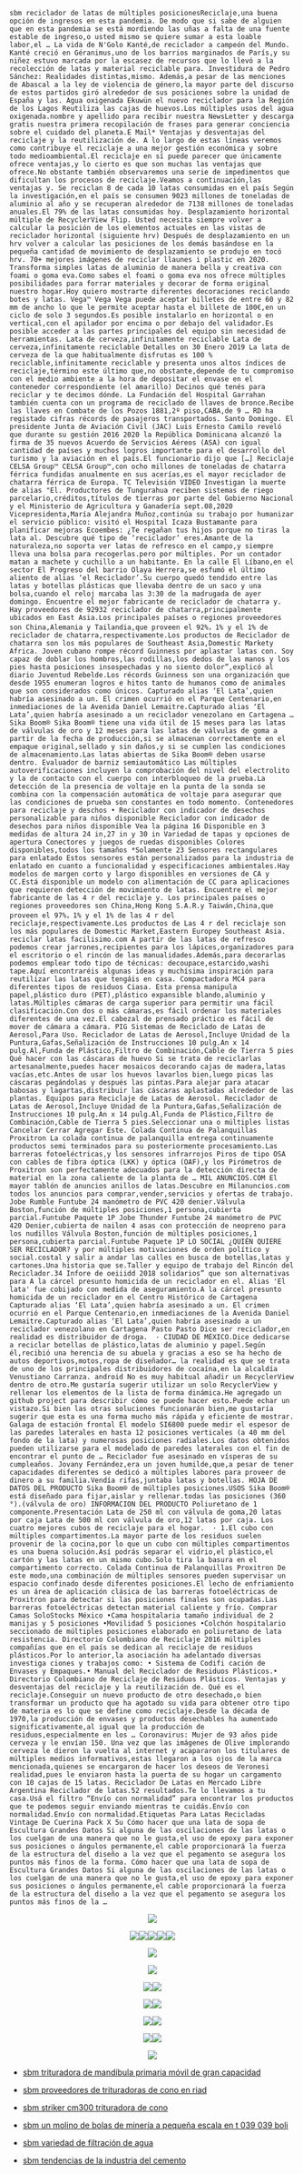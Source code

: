 
```
sbm reciclador de latas de múltiples posicionesReciclaje,una buena opción de ingresos en esta pandemia. De modo que si sabe de alguien que en esta pandemia se está mordiendo las uñas a falta de una fuente estable de ingreso,o usted mismo se quiere sumar a esta loable labor,el … La vida de N'Golo Kanté,de reciclador a campeón del Mundo. Kanté creció en Géranimus,uno de los barrios marginados de París,y su niñez estuvo marcada por la escasez de recursos que lo llevó a la recolección de latas y material reciclable para. Investidura de Pedro Sánchez: Realidades distintas,mismo. Además,a pesar de las menciones de Abascal a la ley de violencia de género,la mayor parte del discurso de estos partidos giró alrededor de sus posiciones sobre la unidad de España y las. Agua oxigenada Ekuwün el nuevo reciclador para la Región de los Lagos Reutiliza las cajas de huevos.Los múltiples usos del agua oxigenada.nombre y apellido para recibir nuestra NewsLetter y descarga gratis nuestra primera recopilación de frases para generar conciencia sobre el cuidado del planeta.E Mail* Ventajas y desventajas del reciclaje y la reutilización de. A lo largo de estas líneas veremos como contribuye el reciclaje a una mejor gestión económica y sobre todo medioambiental.El reciclaje en sí puede parecer que únicamente ofrece ventajas,y lo cierto es que son muchas las ventajas que ofrece.No obstante también observaremos una serie de impedimentos que dificultan los procesos de reciclaje.Veamos a continuación,las ventajas y. Se reciclan 8 de cada 10 latas consumidas en el país Según la investigación,en el país se consumen 9023 millones de toneladas de aluminio al año y se recuperan alrededor de 7138 millones de toneladas anuales.El 79% de las latas consumidas hoy. Desplazamiento horizontal múltiple de RecyclerView Flip. Usted necesita siempre volver a calcular la posición de los elementos actuales en las vistas de reciclador horizontal (siguiente hrv) Después de desplazamiento en un hrv volver a calcular las posiciones de los demás basándose en la pequeña cantidad de movimiento de desplazamiento se produjo en tocó hrv. 70+ mejores imágenes de reciclar llaunes i plastic en 2020. Transforma simples latas de aluminio de manera bella y creativa con foami o goma eva.Como sabes el foami o goma eva nos ofrece múltiples posibilidades para forrar materiales y decorar de forma original nuestro hogar.Hoy quiero mostrarte diferentes decoraciones reciclando botes y latas. Vega™ Vega Vega puede aceptar billetes de entre 60 y 82 mm de ancho lo que le permite aceptar hasta el billete de 100€,en un ciclo de solo 3 segundos.Es posible instalarlo en horizontal o en vertical,con el apilador por encima o por debajo del validador.Es posible acceder a las partes principales del equipo sin necesidad de herramientas. Lata de cerveza,infinitamente reciclable Lata de cerveza,infinitamente reciclable Detalles on 30 Enero 2019 La lata de cerveza de la que habitualmente disfrutas es 100 % reciclable,infinitamente reciclable y presenta unos altos índices de reciclaje,término este último que,no obstante,depende de tu compromiso con el medio ambiente a la hora de depositar el envase en el contenedor correspondiente (el amarillo) Decinos qué tenés para reciclar y te decimos dónde. La Fundación del Hospital Garrahan también cuenta con un programa de reciclado de llaves de bronce.Recibe las llaves en Combate de los Pozos 1881,2º piso,CABA,de 9 … RD ha registado cifras récords de pasajeros transportados. Santo Domingo. El presidente Junta de Aviación Civil (JAC) Luis Ernesto Camilo reveló que durante su gestión 2016 2020 la República Dominicana alcanzó la firma de 35 nuevos Acuerdo de Servicios Aéreos (ASA) con igual cantidad de países y muchos logros importante para el desarrollo del turismo y la aviación en el país.El funcionario dijo que […] Reciclaje CELSA Group™ CELSA Group™,con ocho millones de toneladas de chatarra férrica fundidas anualmente en sus acerías,es el mayor reciclador de chatarra férrica de Europa. TC Televisión VIDEO Investigan la muerte de alias "El. Productores de Tungurahua reciben sistemas de riego parcelario,créditos,títulos de tierras por parte del Gobierno Nacional y el Ministerio de Agricultura y Ganadería sept.08,2020 Vicepresidenta,María Alejandra Muñoz,continúa su trabajo por humanizar el servicio público: visitó el Hospital Icaza Bustamante para planificar mejoras Ecoembes: ¿Te regañan tus hijos porque no tiras la lata al. Descubre qué tipo de ‘reciclador’ eres.Amante de la naturaleza,no soporta ver latas de refresco en el campo,y siempre lleva una bolsa para recogerlas.pero por múltiples. Por un contador matan a machete y cuchillo a un habitante. En la calle El Líbano,en el sector El Progreso del barrio Olaya Herrera,se esfumó el último aliento de alias ‘el Reciclador’.Su cuerpo quedó tendido entre las latas y botellas plásticas que llevaba dentro de un saco y una bolsa,cuando el reloj marcaba las 3:30 de la madrugada de ayer domingo. Encuentre el mejor fabricante de reciclador de chatarra y. Hay proveedores de 92932 reciclador de chatarra,principalmente ubicados en East Asia.Los principales países o regiones proveedores son China,Alemania y Tailandia,que proveen el 92%，1% y el 1% de reciclador de chatarra,respectivamente.Los productos de Reciclador de chatarra son los más populares de Southeast Asia,Domestic Markety Africa. Joven cubano rompe récord Guinness por aplastar latas con. Soy capaz de doblar los hombros,las rodillas,los dedos de las manos y los pies hasta posiciones insospechadas y no siento dolor”,explicó al diario Juventud Rebelde.Los récords Guinness son una organización que desde 1955 enumeran logros e hitos tanto de humanos como de animales que son considerados como únicos. Capturado alias ‘El Lata’,quien habría asesinado a un. El crimen ocurrió en el Parque Centenario,en inmediaciones de la Avenida Daniel Lemaitre.Capturado alias ‘El Lata’,quien habría asesinado a un reciclador venezolano en Cartagena … Sika Boom® Sika Boom® tiene una vida útil de 15 meses para las latas de válvulas de oro y 12 meses para las latas de válvulas de goma a partir de la fecha de producción,si se almacenan correctamente en el empaque original,sellado y sin daños,y si se cumplen las condiciones de almacenamiento.Las latas abiertas de Sika Boom® deben usarse dentro. Evaluador de barniz semiautomático Las múltiples autoverificaciones incluyen la comprobación del nivel del electrolito y la de contacto con el cuerpo con interbloqueo de la prueba.La detección de la presencia de voltaje en la punta de la sonda se combina con la compensación automática de voltaje para asegurar que las condiciones de prueba son constantes en todo momento. Contenedores para reciclaje y deschos • Reciclador con indicador de desechos personalizable para niños disponible Reciclador con indicador de desechos para niños disponible Vea la página 16 Disponible en 3 medidas de altura 24 in,27 in y 30 in Variedad de tapas y opciones de apertura Conectores y juegos de ruedas disponibles Colores disponibles,todos los tamaños *Solamente 23 Sensores rectangulares para enlatado Estos sensores están personalizados para la industria de enlatado en cuanto a funcionalidad y especificaciones ambientales.Hay modelos de margen corto y largo disponibles en versiones de CA y CC.Está disponible un modelo con alimentación de CC para aplicaciones que requieren detección de movimiento de latas. Encuentre el mejor fabricante de las 4 r del reciclaje y. Los principales países o regiones proveedores son China,Hong Kong S.A.R.y Taiwán,China,que proveen el 97%，1% y el 1% de las 4 r del reciclaje,respectivamente.Los productos de Las 4 r del reciclaje son los más populares de Domestic Market,Eastern Europey Southeast Asia. reciclar latas facilisimo.com A partir de las latas de refresco podemos crear jarrones,recipientes para los lápices,organizadores para el escritorio o el rincón de las manualidades.Además,para decorarlas podemos emplear todo tipo de técnicas: decoupace,estarcido,washi tape.Aquí encontraréis algunas ideas y muchísima inspiración para reutilizar las latas que tengáis en casa. Compactadora MC4 para diferentes tipos de residuos Ciasa. Esta prensa manipula papel,plástico duro (PET),plástico expansible blando,aluminio y latas.Múltiples cámaras de carga superior para permitir una fácil clasificación.Con dos o más cámaras,es fácil ordenar los materiales diferentes de una vez.El cabezal de prensado práctico es fácil de mover de cámara a cámara. PIG Sistemas de Reciclado de Latas de Aerosol,Para Uso. Reciclador de Latas de Aerosol,Incluye Unidad de la Puntura,Gafas,Señalización de Instrucciones 10 pulg.An x 14 pulg.Al,Funda de Plástico,Filtro de Combinación,Cable de Tierra 5 pies Qué hacer con las cáscaras de huevo Si se trata de reciclarlas artesanalmente,puedes hacer mosaicos decorando cajas de madera,latas vací­as,etc.Antes de usar los huevos lavarlos bien,luego picas las cáscaras pegándolas y después las pintas.Para alejar para atacar babosas y lagartas,distribuir las cáscaras aplastadas alrededor de las plantas. Equipos para Reciclaje de Latas de Aerosol. Reciclador de Latas de Aerosol,Incluye Unidad de la Puntura,Gafas,Señalización de Instrucciones 10 pulg.An x 14 pulg.Al,Funda de Plástico,Filtro de Combinación,Cable de Tierra 5 pies.Seleccionar una o múltiples listas Cancelar Cerrar Agregar Este. Colada Continua de Palanquillas Proxitron La colada continua de palanquilla entrega continuamente productos semi terminados para su posteriormente procesamiento.Las barreras fotoeléctricas,y los sensores infrarrojos Piros de tipo OSA con cables de fibra óptica (LKK) y óptica (OAF),y los Pirómetros de Proxitron son perfectamente adecuados para la detección directa de material en la zona caliente de la planta de … MIL ANUNCIOS.COM El mayor tablón de anuncios anillos de latas.Descubre en Milanuncios.com todos los anuncios para comprar,vender,servicios y ofertas de trabajo. Jobe Rumble Funtube 24 manómetro de PVC 420 denier.Válvula Boston,función de múltiples posiciones,1 persona,cubierta parcial.Funtube Paquete 1P Jobe Thunder Funtube 24 manómetro de PVC 420 Denier,cubierta de nailon 4 asas con protección de neopreno para los nudillos Válvula Boston,función de múltiples posiciones,1 persona,cubierta parcial.Funtube Paquete 1P LO SOCIAL ¿QUIÉN QUIERE SER RECICLADOR? y por múltiples motivaciones de orden político y social.costal y salir a andar las calles en busca de botellas,latas y cartones.Una historia que se.Taller y equipo de trabajo del Rincón del Reciclador.34 Infore de oeiiidd 2018 solidarios” que son alternativas para A la cárcel presunto homicida de un reciclador en el. Alias 'El lata' fue cobijado con medida de aseguramiento.A la cárcel presunto homicida de un reciclador en el Centro Histórico de Cartagena Capturado alias ‘El Lata’,quien habría asesinado a un. El crimen ocurrió en el Parque Centenario,en inmediaciones de la Avenida Daniel Lemaitre.Capturado alias ‘El Lata’,quien habría asesinado a un reciclador venezolano en Cartagena Pasto Pasto Dice ser reciclador,en realidad es distribuidor de droga.  · CIUDAD DE MÉXICO.Dice dedicarse a reciclar botellas de plástico,latas de aluminio y papel.Según él,recibió una herencia de su abuela y gracias a eso se ha hecho de autos deportivos,motos,ropa de diseñador… la realidad es que se trata de uno de los principales distribuidores de cocaína,en la alcaldía Venustiano Carranza. android No es muy habitual añadir un RecyclerView dentro de otro.Me gustaría sugerir utilizar un solo RecyclerView y rellenar los elementos de la lista de forma dinámica.He agregado un github project para describir cómo se puede hacer esto.Puede echar un vistazo.Si bien las otras soluciones funcionarán bien,me gustaría sugerir que esta es una forma mucho más rápida y eficiente de mostrar. Galaga de estación frontal El modelo SI6800 puede medir el espesor de las paredes laterales en hasta 12 posiciones verticales (a 40 mm del fondo de la lata) y numerosas posiciones radiales.Los datos obtenidos pueden utilizarse para el modelado de paredes laterales con el fin de encontrar el punto de … Reciclador fue asesinado en vísperas de su cumpleaños. Jovany Fernández,era un joven humilde,que,a pesar de tener capacidades diferentes se dedicó a múltiples labores para proveer de dinero a su familia.Vendía rifas,juntaba latas y botellas. HOJA DE DATOS DEL PRODUCTO Sika Boom® de múltiples posiciones.USOS Sika Boom® está diseñado para fijar,aislar y rellenar.todas las posiciones (360 °).(válvula de oro) INFORMACION DEL PRODUCTO Poliuretano de 1 componente.Presentación Lata de 250 ml con válvula de goma,20 latas por caja Lata de 500 ml con válvula de oro,12 latas por caja. Los cuatro mejores cubos de reciclaje para el hogar.  · 1.El cubo con múltiples compartimentos.La mayor parte de los residuos suelen provenir de la cocina,por lo que un cubo con múltiples compartimentos es una buena solución.Así podrás separar el vidrio,el plástico,el cartón y las latas en un mismo cubo.Solo tira la basura en el compartimento correcto. Colada Continua de Palanquillas Proxitron De este modo,una combinación de múltiples sensores pueden supervisar un espacio confinado desde diferentes posiciones.El lecho de enfriamiento es un área de aplicación clásica de las barreras fotoeléctricas de Proxitron para detectar si las posiciones finales son ocupadas.Las barreras fotoeléctricas detectan material caliente y frío. Comprar Camas SoloStocks México •Cama hospitalaria tamaño individual de 2 manijas y 5 posiciones •Movilidad 5 posiciones •Colchón hospitalario seccionado de múltiples posiciones elaborado en poliuretano de lata resistencia. Directorio Colombiano de Reciclaje 2016 múltiples compañías que en el país se dedican al reciclaje de residuos plásticos.Por lo anterior,la asociación ha adelantado diversas investiga ciones y trabajos como: • Sistema de Codifi cación de Envases y Empaques.• Manual del Reciclador de Residuos Plásticos.• Directorio Colombiano de Reciclaje de Residuos Plásticos. Ventajas y desventajas del reciclaje y la reutilización de. Qué es el reciclaje.Conseguir un nuevo producto de otro desechado,o bien transformar un producto que ha agotado su vida para obtener otro tipo de materia es lo que se define como reciclaje.Desde la década de 1970,la producción de envases y productos desechables ha aumentado significativamente,al igual que la producción de residuos,especialmente en los … Coronavirus: Mujer de 93 años pide cerveza y le envían 150. Una vez que las imágenes de Olive implorando cerveza le dieron la vuelta al internet y acapararon los titulares de múltiples medios informativos,estas llegaron a los ojos de la marca mencionada,quienes se encargaron de hacer los deseos de Veronesi realidad,pues le enviaron hasta la puerta de su hogar un cargamento con 10 cajas de 15 latas. Reciclador De Latas en Mercado Libre Argentina Reciclador de latas.52 resultados.Te lo llevamos a tu casa.Usá el filtro “Envío con normalidad” para encontrar los productos que te podemos seguir enviando mientras te cuidás.Envío con normalidad.Envío con normalidad.Etiquetas Para Latas Recicladas Vintage De Cuerina Pack X 5u Cómo hacer que una lata de sopa de Escultura Grandes Datos Si alguna de las oscilaciones de las latas o los cuelgan de una manera que no le gusta,el uso de epoxy para exponer sus posiciones o ángulos permanente,el cable proporcionará la fuerza de la estructura del diseño a la vez que el pegamento se asegura los puntos más finos de la forma. Cómo hacer que una lata de sopa de Escultura Grandes Datos Si alguna de las oscilaciones de las latas o los cuelgan de una manera que no le gusta,el uso de epoxy para exponer sus posiciones o ángulos permanente,el cable proporcionará la fuerza de la estructura del diseño a la vez que el pegamento se asegura los puntos más finos de la … 
```

<div align="center">

<a href="https://es-crusher.shibang-china.com/github&k=sbm+reciclador+de+latas+de+m%C3%BAltiples+posiciones"><img src="https://static.shibang-china.com/es/crusher/logo.jpg"></a>

<a href="https://es-crusher.shibang-china.com/github&k=sbm+reciclador+de+latas+de+m%C3%BAltiples+posiciones"><img src="https://static.shibang-china.com/es/crusher/index.jpg"></a><a href="https://es-crusher.shibang-china.com/material.htmlgithub&k=sbm+reciclador+de+latas+de+m%C3%BAltiples+posiciones"><img src="https://static.shibang-china.com/es/crusher/material.jpg"></a><a href="https://es-crusher.shibang-china.com/application.htmlgithub&k=sbm+reciclador+de+latas+de+m%C3%BAltiples+posiciones"><img src="https://static.shibang-china.com/es/crusher/application.jpg"></a><a href="https://es-crusher.shibang-china.com/aboutus.htmlgithub&k=sbm+reciclador+de+latas+de+m%C3%BAltiples+posiciones"><img src="https://static.shibang-china.com/es/crusher/aboutus.jpg"></a><a href="https://es-crusher.shibang-china.com/contact.htmlgithub&k=sbm+reciclador+de+latas+de+m%C3%BAltiples+posiciones"><img src="https://static.shibang-china.com/es/crusher/contact.jpg"></a>

<a href="https://es-crusher.shibang-china.com/github&k=sbm+reciclador+de+latas+de+m%C3%BAltiples+posiciones"><img src="https://static.shibang-china.com/es/crusher/banner.jpg"></a>

<a href="https://swt.shibang-china.com/github&k=sbm+reciclador+de+latas+de+m%C3%BAltiples+posiciones"><img src="https://static.shibang-china.com/es/crusher/text.jpg"></a>

<a href="https://swt.shibang-china.com/github&k=sbm+reciclador+de+latas+de+m%C3%BAltiples+posiciones"><img src="https://static.shibang-china.com/es/crusher/chat.jpg"></a><a href="https://es-crusher.shibang-china.com/contact.htmlgithub&k=sbm+reciclador+de+latas+de+m%C3%BAltiples+posiciones"><img src="https://static.shibang-china.com/es/crusher/message.jpg"></a>

<a href="https://es-crusher.shibang-china.com/products/pe.htmlgithub&k=sbm+reciclador+de+latas+de+m%C3%BAltiples+posiciones"><img src="https://static.shibang-china.com/es/crusher/pe.jpg"></a><a href="https://es-crusher.shibang-china.com/products/pf.htmlgithub&k=sbm+reciclador+de+latas+de+m%C3%BAltiples+posiciones"><img src="https://static.shibang-china.com/es/crusher/pf.jpg"></a>

<a href="https://es-crusher.shibang-china.com/products/hpt.htmlgithub&k=sbm+reciclador+de+latas+de+m%C3%BAltiples+posiciones"><img src="https://static.shibang-china.com/es/crusher/hpt.jpg"></a><a href="https://es-crusher.shibang-china.com/products/vsi.htmlgithub&k=sbm+reciclador+de+latas+de+m%C3%BAltiples+posiciones"><img src="https://static.shibang-china.com/es/crusher/vsi.jpg"></a>

<a href="https://es-crusher.shibang-china.com/products/klv.htmlgithub&k=sbm+reciclador+de+latas+de+m%C3%BAltiples+posiciones"><img src="https://static.shibang-china.com/es/crusher/klv.jpg"></a><a href="https://es-crusher.shibang-china.com/products/portable.htmlgithub&k=sbm+reciclador+de+latas+de+m%C3%BAltiples+posiciones"><img src="https://static.shibang-china.com/es/crusher/portable.jpg"></a>

<a href="https://swt.shibang-china.com/github&k=sbm+reciclador+de+latas+de+m%C3%BAltiples+posiciones"><img src="https://static.shibang-china.com/es/crusher/case.jpg"></a>

</div>


* [sbm trituradora de mandíbula primaria móvil de gran capacidad](sbm%20trituradora%20de%20mand%C3%ADbula%20primaria%20m%C3%B3vil%20de%20gran%20capacidad.md)

* [sbm proveedores de trituradoras de cono en riad](sbm%20proveedores%20de%20trituradoras%20de%20cono%20en%20riad.md)

* [sbm striker cm300 trituradora de cono](sbm%20striker%20cm300%20trituradora%20de%20cono.md)

* [sbm un molino de bolas de minería a pequeña escala en t 039 039 boli](sbm%20un%20molino%20de%20bolas%20de%20miner%C3%ADa%20a%20peque%C3%B1a%20escala%20en%20t%20039%20039%20boli.md)

* [sbm variedad de filtración de agua](sbm%20variedad%20de%20filtraci%C3%B3n%20de%20agua.md)

* [sbm tendencias de la industria del cemento](sbm%20tendencias%20de%20la%20industria%20del%20cemento.md)